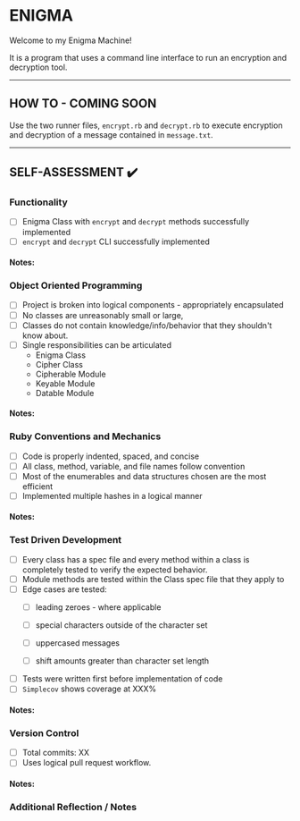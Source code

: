 # ENIGMA

Welcome to my Enigma Machine!

It is a program that uses a command line interface to run an encryption and decryption tool.

<hr />

## HOW TO ‍- COMING SOON

Use the two runner files, `encrypt.rb` and `decrypt.rb` to execute
encryption and decryption of a message contained in `message.txt`.

<hr />

## SELF-ASSESSMENT ✔️


  ### Functionality
  - [ ] Enigma Class with `encrypt` and `decrypt` methods successfully implemented
  - [ ] `encrypt` and `decrypt` CLI successfully implemented

  #### Notes:

  ### Object Oriented Programming
  - [ ] Project is broken into logical components - appropriately encapsulated
  - [ ] No classes are unreasonably small or large,
  - [ ] Classes do not contain knowledge/info/behavior that they shouldn't know about.
  - [ ] Single responsibilities can be articulated
      - Enigma Class
      - Cipher Class
      - Cipherable Module
      - Keyable Module
      - Datable Module

  #### Notes:

  ### Ruby Conventions and Mechanics
  - [ ] Code is properly indented, spaced, and concise
  - [ ] All class, method, variable, and file names follow convention
  - [ ] Most of the enumerables and data structures chosen are the most efficient
  - [ ] Implemented multiple hashes in a logical manner

  #### Notes:

  ### Test Driven Development
  - [ ] Every class has a spec file and every method within a class is completely
  tested to verify the expected behavior.
  - [ ] Module methods are tested within the Class spec file that they apply to
  - [ ] Edge cases are tested:
    - [ ] leading zeroes - where applicable
    - [ ] special characters outside of the character set
    - [ ] uppercased messages
    - [ ] shift amounts greater than character set length


  - [ ] Tests were written first before implementation of code
  - [ ] `Simplecov` shows coverage at XXX%

  #### Notes:

  ### Version Control
  - [ ] Total commits: XX
  - [ ] Uses logical pull request workflow.

  #### Notes:

  ### Additional Reflection / Notes
